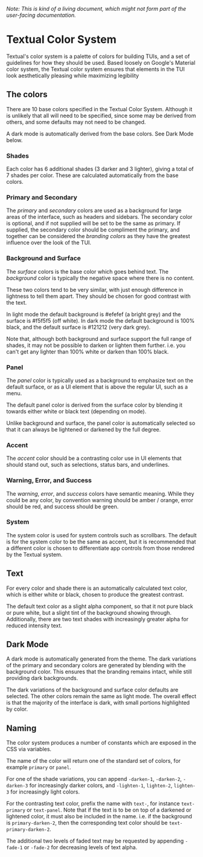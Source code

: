 _Note: This is kind of a living document, which might not form part of the user-facing documentation._

# Textual Color System

Textual's color system is a palette of colors for building TUIs, and a set of guidelines for how they should be used. Based loosely on Google's Material color system, the Textual color system ensures that elements in the TUI look aesthetically pleasing while maximizing legibility

## The colors

There are 10 base colors specified in the Textual Color System. Although it is unlikely that all will need to be specified, since some may be derived from others, and some defaults may not need to be changed.

A dark mode is automatically derived from the base colors. See Dark Mode below.

### Shades

Each color has 6 additional shades (3 darker and 3 lighter), giving a total of 7 shades per color. These are calculated automatically from the base colors.

### Primary and Secondary

The _primary_ and _secondary_ colors are used as a background for large areas of the interface, such as headers and sidebars. The secondary color is optional, and if not supplied will be set to be the same as primary. If supplied, the secondary color should be compliment the primary, and together can be considered the _branding colors_ as they have the greatest influence over the look of the TUI.

### Background and Surface

The _surface_ colors is the base color which goes behind text. The _background_ color is typically the negative space where there is no content.

These two colors tend to be very similar, with just enough difference in lightness to tell them apart. They should be chosen for good contrast with the text.

In light mode the default background is #efefef (a bright grey) and the surface is #f5f5f5 (off white). In dark mode the default background is 100% black, and the default surface is #121212 (very dark grey).

Note that, although both background and surface support the full range of shades, it may not be possible to darken or lighten them further. i.e. you can't get any lighter than 100% white or darken than 100% black.

### Panel

The _panel_ color is typically used as a background to emphasize text on the default surface, or as a UI element that is above the regular UI, such as a menu.

The default panel color is derived from the surface color by blending it towards either white or black text (depending on mode).

Unlike background and surface, the panel color is automatically selected so that it can always be lightened or darkened by the full degree.

### Accent

The _accent_ color should be a contrasting color use in UI elements that should stand out, such as selections, status bars, and underlines.

### Warning, Error, and Success

The _warning_, _error_, and _success_ colors have semantic meaning. While they could be any color, by convention warning should be amber / orange, error should be red, and success should be green.

### System

The system color is used for system controls such as scrollbars. The default is for the system color to be the same as accent, but it is recommended that a different color is chosen to differentiate app controls from those rendered by the Textual system.

## Text

For every color and shade there is an automatically calculated text color, which is either white or black, chosen to produce the greatest contrast.

The default text color as a slight alpha component, so that it not pure black or pure white, but a slight tint of the background showing through. Additionally, there are two text shades with increasingly greater alpha for reduced intensity text.

## Dark Mode

A dark mode is automatically generated from the theme. The dark variations of the primary and secondary colors are generated by blending with the background color. This ensures that the branding remains intact, while still providing dark backgrounds.

The dark variations of the background and surface color defaults are selected. The other colors remain the same as light mode. The overall effect is that the majority of the interface is dark, with small portions highlighted by color.

## Naming

The color system produces a number of constants which are exposed in the CSS via variables.

The name of the color will return one of the standard set of colors, for example `primary` or `panel`.

For one of the shade variations, you can append `-darken-1`, `-darken-2`, `-darken-3` for increasingly darker colors, and `-lighten-1`, `lighten-2`, `lighten-3` for increasingly light colors.

For the contrasting text color, prefix the name with `text-`, for instance `text-primary` or `text-panel`. Note that if the text is to be on top of a darkened or lightened color, it must also be included in the name. i.e. if the background is `primary-darken-2`, then the corresponding text color should be `text-primary-darken-2`.

The additional two levels of faded text may be requested by appending `-fade-1` or `-fade-2` for decreasing levels of text alpha.
